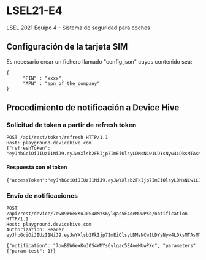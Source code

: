 # LSEL21-E4
LSEL 2021 Equipo 4 - Sistema de seguridad para coches


## Configuración de la tarjeta SIM
Es necesario crear un fichero llamado "config.json" cuyos contenido sea:


```
{
      "PIN" : "xxxx",
      "APN" : "apn_of_the_company"
}
```

## Procedimiento de notificación a Device Hive

### Solicitud de token a partir de refresh token

```
POST /api/rest/token/refresh HTTP/1.1
Host: playground.devicehive.com
{"refreshToken": "eyJhbGciOiJIUzI1NiJ9.eyJwYXlsb2FkIjp7ImEiOlsyLDMsNCw1LDYsNyw4LDksMTAsMTEsMTIsMTUsMTYsMTddLCJlIjoxNjM4NjM3NjUyNDgzLCJ0IjowLCJ1Ijo4NTMwLCJuIjpbIjg0MzEiXSwiZHQiOlsiKiJdfX0.5RA3KAiwb99u1pFY7UUyWZhL3qqCFVz8C8uGw6ic123"}

```
#### Respuesta con el token

```
{"accessToken":"eyJhbGciOiJIUzI1NiJ9.eyJwYXlsb2FkIjp7ImEiOlsyLDMsNCw1LDYsNyw4LDksMTAsMTEsMTIsMTUsMTYsMTddLCJlIjoxNjIyOTIxMTg3MjE4LCJ0IjoxLCJ1Ijo4NTMwLCJuIjpbIjg0MzEiXSwiZHQiOlsiKiJdfX0.xxvrdBUadlbUgRKTxhjdVdpGYoI_lDe_y6EVkYwcuTs"}

```

### Envío de notificaciones

```
POST /api/rest/device/7owB9W6exKuJ0S4WMYs6ylqac5E4oeMUwPXo/notification HTTP/1.1
Host: playground.devicehive.com
Authorization: Bearer eyJhbGciOiJIUzI1NiJ9.eyJwYXlsb2FkIjp7ImEiOlsyLDMsNCw1LDYsNyw4LDksMTAsMTEsMTIsMTUsMTYsMTddLCJlIjoxNjIyOTIxMTg3MjE4LCJ0IjoxLCJ1Ijo4NTMwLCJuIjpbIjg0MzEiXSwiZHQiOlsiKiJdfX0.xxvrdBUadlbUgRKTxhjdVdpGYoI_lDe_y6EVkYwcuTs

{"notification": "7owB9W6exKuJ0S4WMYs6ylqac5E4oeMUwPXo", "parameters": {"param-test": 1}}
